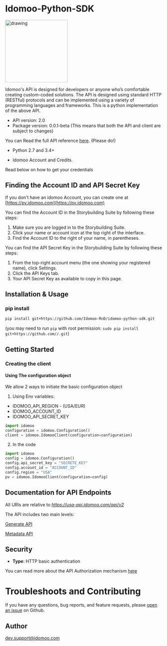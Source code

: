 # Idomoo-Python-SDK

<img src="https://blog.idomoo.com/hs-fs/hub/433650/file-2115299887-png/new_logo_in_PNG.fw.png?t=1518623729465&width=673&name=new_logo_in_PNG.fw.png" alt="drawing" style="width: 200px;"/>


Idomoo's API is designed for developers or anyone who’s comfortable creating custom-coded solutions.
The API is designed using standard HTTP (RESTful) protocols and can be implemented using a variety of programming languages and frameworks.
This is a python implementation of the above API.

- API version: 2.0
- Package version: 0.0.1-beta (This means that both the API and client are subject to changes)

You can Read the full API reference [here](https://academy.idomoo.com/support/home). (Please do!)

 - Python 2.7 and 3.4+

 - Idomoo Account and Credits.

Read below on how to get your credentials

## Finding the Account ID and API Secret Key
If you don't have an idomoo Account, you can create one at [https://pv.idomoo.com](https://pv.idomoo.com)

You can find the Account ID in the Storybuilding Suite by following these steps:

1. Make sure you are logged in to the Storybuilding Suite.
2. Click your name or account icon at the top right of the interface.
3. Find the Account ID to the right of your name, in parentheses.

You can find the API Secret Key in the Storybuilding Suite by following these steps:

1. From the top-right account menu (the one showing your registered name), click Settings.
2. Click the API Keys tab.
3. Your API Secret Key as available to copy in this page.


## Installation & Usage

### pip install


```sh
pip install git+https://github.com/Idomoo-RnD/idomoo-python-sdk.git
```
(you may need to run `pip` with root permission: `sudo pip install git+https://github.com//.git`)

## Getting Started

### Creating the client 

#### Using The configuration object
We allow 2 ways to initiate the basic configuration object

1) Using Env variables:

* IDOMOO_API_REGION - (USA/EUR)
* IDOMOO_ACCOUNT_ID
* IDOMOO_API_SECRET_KEY

```python
import idomoo
configuration = idomoo.Configuration()
client = idomoo.IdomooClient(configuration=configuration)
```

2) In the code
```python
import idomoo
config = idomoo.Configuration()
config.api_secret_key = "SECRETE_KEY"
config.account_id = "ACCOUNT_ID"
config.region = "USA"
pv = idomoo.IdomooClient(configuration=config)
```
## Documentation for API Endpoints
All URIs are relative to *https://usa-api.idomoo.com/api/v2*

The API includes two main levels:

[Generate API](docs/GenerateApi.md)

[Metadata API](old_docs/MetadataApi.md)

## Security
- **Type**: HTTP basic authentication

You can read more about the API Authorization mechanism [here](docs/Security.md)


# Troubleshoots and Contributing
If you have any questions, bug reports, and feature requests, please [open an issue](https://github.com/Idomoo-RnD/idomoo-python-sdk/issues/new) on Github.

## Author

dev.support@idomoo.com

